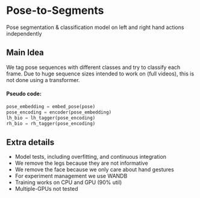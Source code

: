 # Pose-to-Segments

Pose segmentation & classification model on left and right hand actions independently

## Main Idea

We tag pose sequences with different classes and try to classify each frame. Due to huge sequence sizes intended to
work on (full videos), this is not done using a transformer.

#### Pseudo code:

```python
pose_embedding = embed_pose(pose)
pose_encoding = encoder(pose_embedding)
lh_bio = lh_tagger(pose_encoding)
rh_bio = rh_tagger(pose_encoding)
```

## Extra details

- Model tests, including overfitting, and continuous integration
- We remove the legs because they are not informative
- We remove the face because we only care about hand gestures
- For experiment management we use WANDB
- Training works on CPU and GPU (90% util)
- Multiple-GPUs not tested
